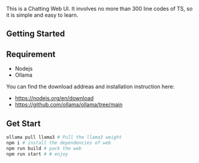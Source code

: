 
This is a Chatting Web UI. It involves no more than 300 line codes of TS, so it is simple and easy to learn.

## Getting Started

## Requirement

+ Nodejs
+ Ollama

You can find the download addreas and installation instruction here: 
+ https://nodejs.org/en/download
+ https://github.com/ollama/ollama/tree/main

## Get Start

```bash
ollama pull llama3 # Pull the llama3 weight
npm i # install the dependencies of web
npm run build # pack the web
npm run start # # enjoy
```

